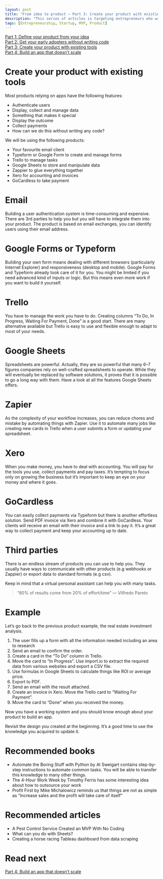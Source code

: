 ```yaml
---
layout: post
title: "From idea to product — Part 3: Create your product with existing tools"
description: "This series of articles is targeting entrepreneurs who want to build a tech product. We will explain how to transform ideas into products based on previous experiences."
tags: [Entrepreneurship, Startup, MVP, Product]
---
```


[Part 1: Define your product from your idea](./idea-to-product-1)<br>
[Part 2: Get your early adopters without writing code](./idea-to-product-2)<br>
[Part 3: Create your product with existing tools](./idea-to-product-3)<br>
[Part 4: Build an app that doesn’t scale](./idea-to-product-4)

# Create your product with existing tools

Most products relying on apps have the following features:

- Authenticate users
- Display, collect and manage data
- Something that makes it special
- Display the outcome
- Collect payments
- How can we do this without writing any code?

We will be using the following products:

- Your favourite email client
- Typeform or Google Form to create and manage forms
- Trello to manage tasks
- Google Sheets to store and manipulate data
- Zappier to glue everything together
- Xero for accounting and invoices
- GoCardless to take payment

# Email

Building a user authentication system is time-consuming and expensive. There are 3rd parties to help you but you will have to integrate them into your product.
The product is based on email exchanges, you can identify users using their email address.

# Google Forms or Typeform

Building your own form means dealing with different browsers (particularly Internet Explorer) and responsiveness (desktop and mobile).
Google Forms and Typeform already took care of it for you. You might be limited if you need advanced kind of inputs or logic. But this means even more work if you want to build it yourself.

# Trello

You have to manage the work you have to do.
Creating columns “To Do, In Progress, Waiting For Payment, Done” is a good start. There are many alternative available but Trello is easy to use and flexible enough to adapt to most of your needs.

# Google Sheets

Spreadsheets are powerful. Actually, they are so powerful that many 6–7 figures companies rely on well-crafted spreadsheets to operate. While they will eventually be replaced by software solutions, it proves that it is possible to go a long way with them.
Have a look at all the features Google Sheets offers.

# Zapier

As the complexity of your workflow increases, you can reduce chores and mistake by automating things with Zapier.
Use it to automate many jobs like creating new cards in Trello when a user submits a form or updating your spreadsheet.

# Xero

When you make money, you have to deal with accounting. You will pay for the tools you use, collect payments and pay taxes. It’s tempting to focus only on growing the business but it’s important to keep an eye on your money and where it goes.

# GoCardless

You can easily collect payments via Typeform but there is another effortless solution. Send PDF invoice via Xero and combine it with GoCardless. Your clients will receive an email with their invoice and a link to pay it. It’s a great way to collect payment and keep your accounting up to date.

# Third parties

There is an endless stream of products you can use to help you. They usually have ways to communicate with other products (e.g webhooks or Zappier) or export data to standard formats (e.g csv).

Keep in mind that a virtual personal assistant can help you with many tasks.

> “80% of results come from 20% of effort/time” ― Vilfredo Pareto

# Example

Let’s go back to the previous product example, the real estate investment analysis.

1. The user fills up a form with all the information needed including an area to research
2. Send an email to confirm the order.
3. Create a card in the “To Do” column in Trello.
4. Move the card to “In Progress”. Use import.io to extract the required data from various websites and export a CSV file.
5. Use formulas in Google Sheets to calculate things like ROI or average price.
6. Export to PDF.
7. Send an email with the result attached.
8. Create an invoice in Xero. Move the Trello card to “Waiting For Payment”.
9. Move the card to “Done” when you received the money.

Now you have a working system and you should know enough about your product to build an app.

Revisit the design you created at the beginning. It’s a good time to use the knowledge you acquired to update it.

# Recommended books

- Automate the Boring Stuff with Python by Al Sweigart contains step-by-step instructions to automate common tasks. You will be able to transfer this knowledge to many other things.
- The 4-Hour Work Week by Timothy Ferris has some interesting idea about how to outsource your work
- Profit First by Mike Michalowicz reminds us that things are not as simple as “Increase sales and the profit will take care of itself”

# Recommended articles

- A Pest Control Service Created an MVP With No Coding
- What can you do with Sheets?
- Creating a horse racing Tableau dashboard from data scraping

# Read next

[Part 4: Build an app that doesn’t scale](./idea-to-product-4)
